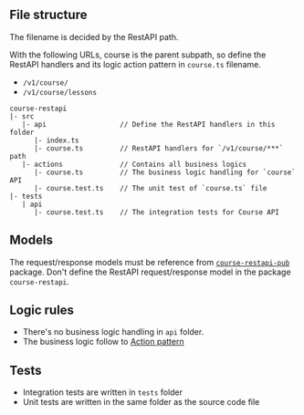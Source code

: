 ## File structure

The filename is decided by the RestAPI path.

With the following URLs, course is the parent subpath, so define the RestAPI handlers and its logic action pattern in `course.ts` filename.
- `/v1/course/`
- `/v1/course/lessons`


```
course-restapi
|- src
   |- api                  // Define the RestAPI handlers in this folder
      |- index.ts
      |- course.ts         // RestAPI handlers for `/v1/course/***` path
   |- actions              // Contains all business logics 
      |- course.ts         // The business logic handling for `course` API
      |- course.test.ts    // The unit test of `course.ts` file
|- tests
   | api
      |- course.test.ts    // The integration tests for Course API
```

## Models

The request/response models must be reference from [`course-restapi-pub`](../../packages/course-restapi-pub/package.json) package.
Don't define the RestAPI request/response model in the package `course-restapi`.

## Logic rules
- There's no business logic handling in `api` folder.
- The business logic follow to [Action pattern](../actionPattern.md)

## Tests
- Integration tests are written in `tests` folder
- Unit tests are written in the same folder as the source code file

